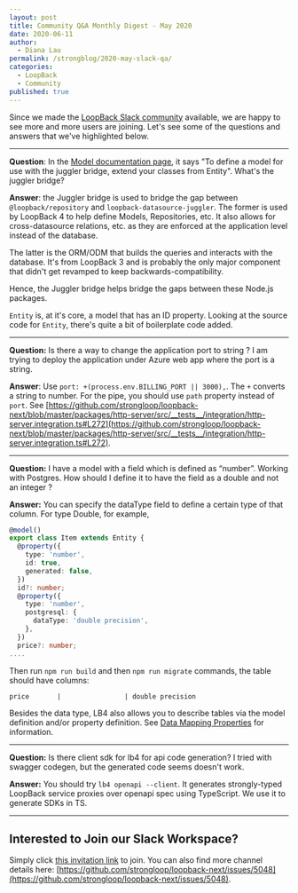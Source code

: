 ```yaml
---
layout: post
title: Community Q&A Monthly Digest - May 2020
date: 2020-06-11
author:
  - Diana Lau
permalink: /strongblog/2020-may-slack-qa/
categories:
  - LoopBack
  - Community
published: true
---
```


Since we made the [LoopBack Slack community](https://loopbackio.slack.com/) available, we are happy to see more and more users are joining. Let's see some of the questions and answers that we've highlighted below.

<!--more-->

--- 
**Question**: In the [Model documentation page](https://loopback.io/doc/en/lb4/Model.html#using-the-juggler-bridge), it says "To define a model for use with the juggler bridge, extend your classes from Entity". What's the juggler bridge?

**Answer**: the Juggler bridge is used to bridge the gap between `@loopback/repository` and `loopback-datasource-juggler`. The former is used by LoopBack 4 to help define Models, Repositories, etc. It also allows for cross-datasource relations, etc. as they are enforced at the application level instead of the database.

The latter is the ORM/ODM that builds the queries and interacts with the database. It's from LoopBack 3 and is probably the only major component that didn't get revamped to keep backwards-compatibility.

Hence, the Juggler bridge helps bridge the gaps between these Node.js packages.

`Entity` is, at it's core, a model that has an ID property. Looking at the source code for `Entity`, there's quite a bit of boilerplate code added.

---

**Question:** Is there a way to change the application port to string ? I am trying to deploy the application under Azure web app where the port is a string.

**Answer**: Use `port: +(process.env.BILLING_PORT || 3000),`. The `+` converts a string to number. For the pipe, you should use `path` property instead of `port`. See [https://github.com/strongloop/loopback-next/blob/master/packages/http-server/src/__tests__/integration/http-server.integration.ts#L272](https://github.com/strongloop/loopback-next/blob/master/packages/http-server/src/__tests__/integration/http-server.integration.ts#L272).

---

**Question:** I have a model with a field which is defined as “number”. Working with Postgres. How should I define it to have the field as a double and not an integer ?

**Answer:** You can specify the dataType field to define a certain type of that column. For type Double, for example,
```ts
@model()
export class Item extends Entity {
  @property({
    type: 'number',
    id: true,
    generated: false,
  })
  id?: number;
  @property({
    type: 'number',
    postgresql: {
      dataType: 'double precision',
    },
  })
  price?: number;
....
```

Then run `npm run build` and then `npm run migrate` commands, the table should have columns:
```
price       |                | double precision
```

Besides the data type, LB4 also allows you to describe tables via the model definition and/or property definition. See [Data Mapping Properties](https://loopback.io/doc/en/lb4/Model.html#data-mapping-properties) for information.

---
**Question:** Is there client sdk for lb4 for api code generation? I tried with swagger codegen, but the generated code seems doesn't work.

**Answer:** You should try `lb4 openapi --client`. It generates strongly-typed LoopBack service proxies over openapi spec using TypeScript. We use it to generate SDKs in TS.

---

## Interested to Join our Slack Workspace?
Simply click [this invitation link](https://join.slack.com/t/loopbackio/shared_invite/zt-8lbow73r-SKAKz61Vdao~_rGf91pcsw) to join. You can also find more channel details here: [https://github.com/strongloop/loopback-next/issues/5048](https://github.com/strongloop/loopback-next/issues/5048).